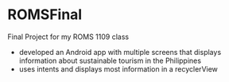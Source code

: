# ROMSFinal

Final Project for my ROMS 1109 class
- developed an Android app with multiple screens that displays information about sustainable tourism in the Philippines
- uses intents and displays most information in a recyclerView
